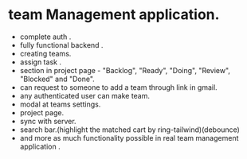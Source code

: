 # team Management application.

- complete auth .
- fully functional backend .
- creating  teams.
- assign task .
- section in project page - "Backlog", "Ready", "Doing", "Review", 
   "Blocked" and "Done".
- can request to someone to add a team through link in gmail.
- any authenticated user can make team.
- modal at teams settings.
- project page. 
- sync with server.
- search bar.(highlight the matched cart by ring-tailwind)(debounce)
- and more as much functionality possible in real team management application .